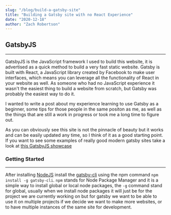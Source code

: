 ```yaml
---
slug: "/blog/build-a-gatsby-site"
title: "Building a Gatsby site with no React Experience"
date: "2020-12-18"
author: "Zach Robertson"
---
```

## GatsbyJS

*********************************

GatsbyJS is the JavaScript framework I used to build this website, it is advertised as a quick method to build a very fast static website. Gatsby is built with React, a JavaScript library created by Facebook to make user interfaces, which means you can leverage all the functionality of React in your website as well. As someone who had no JavaScript experience it wasn't the easiest thing to build a website from scratch, but Gatsby was probably the easiest way to do it.

I wanted to write a post about my experience learning to use Gatsby as a beginner, some tips for those people in the same positon as me, as well as the things that are still a work in progress or took me a long time to figure out.

As you can obviously see this site is not the pinnacle of beauty but it works and can be easily updated any time, so I think of it as a good starting point. If you want to see some examples of really good modern gatsby sites take a look at [this GatsbyJS showcase](https://www.gatsbyjs.com/showcase/)

### Getting Started

*********************************

After installing [NodeJS](https://nodejs.org/en/) install the [gatsby-cli](https://www.npmjs.com/package/gatsby-cli) using the npm command `npm install -g gatsby-cli`. `npm` stands for Node Package Manager and it is a simple way to install global or local node packages, the `-g` command stand for global, usually when we install node packages it will just be for the project we are currently working on but for gatsby we want to be able to use it on multiple projects if we decide we want to make more websites, or to have multiple instances of the same site for development.
